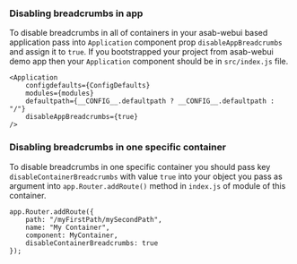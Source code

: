 ### Disabling breadcrumbs in app

To disable breadcrumbs in all of containers in your asab-webui based application pass into `Application` component prop `disableAppBreadcrumbs` and assign it to `true`. If you bootstrapped your project from asab-webui demo app then your `Application` component should be in `src/index.js` file.

```
<Application
	configdefaults={ConfigDefaults}
	modules={modules}
	defaultpath={__CONFIG__.defaultpath ? __CONFIG__.defaultpath : "/"}
	disableAppBreadcrumbs={true}
/>
```

### Disabling breadcrumbs in one specific container

To disable breadcrumbs in one specific container you should pass key `disableContainerBreadcrumbs` with value `true` into your object you pass as argument into `app.Router.addRoute()` method in `index.js` of module of this container.

```
app.Router.addRoute({
	path: "/myFirstPath/mySecondPath",
	name: "My Container",
	component: MyContainer,
	disableContainerBreadcrumbs: true
});
```